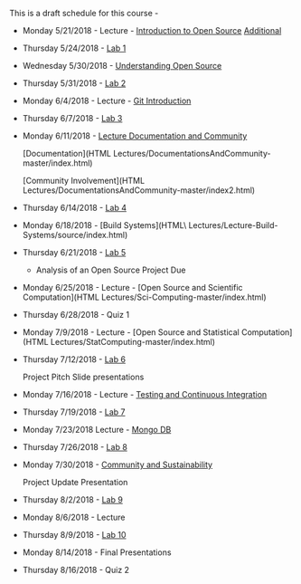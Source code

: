 This is a draft schedule for this course -

* Monday 5/21/2018 - Lecture - [Introduction to Open Source](Lectures/Lecture-1-1.pdf) [Additional](Lectures/Lecture-1-11.pdf)

* Thursday 5/24/2018 - [Lab 1](Labs/Lab1.md)

* Wednesday 5/30/2018 - [Understanding Open Source](Lectures/Lec2-Patrick_Masson-S2017.pdf)

* Thursday 5/31/2018 - [Lab 2](Labs/Lab2.md)

* Monday 6/4/2018 - Lecture - [Git Introduction](Lectures/Lecture-3.Md)

* Thursday 6/7/2018 - [Lab 3](Labs/Lab3.md)

* Monday 6/11/2018 - [Lecture Documentation and Community](Lectures/Lecture-4.Md)

	[Documentation](HTML Lectures/DocumentationsAndCommunity-master/index.html)

	[Community Involvement](HTML Lectures/DocumentationsAndCommunity-master/index2.html)

* Thursday 6/14/2018 - [Lab 4](Labs/Lab4.md)

* Monday 6/18/2018 - [Build Systems](HTML\ Lectures/Lecture-Build-Systems/source/index.html)

* Thursday 6/21/2018 - [Lab 5](Labs/Lab5.md)

	* Analysis of an Open Source Project Due

* Monday 6/25/2018 - Lecture - [Open Source and Scientific Computation](HTML Lectures/Sci-Computing-master/index.html)

* Thursday 6/28/2018 - Quiz 1

* Monday 7/9/2018 - Lecture - [Open Source and Statistical Computation](HTML Lectures/StatComputing-master/index.html)

* Thursday 7/12/2018 - [Lab 6](Labs/Lab6.md)

	Project Pitch Slide presentations

* Monday 7/16/2018 - Lecture - [Testing and Continuous Integration](Lectures/TestingAndCI.md)

* Thursday 7/19/2018 - [Lab 7](Labs/Lab7.md)

* Monday 7/23/2018 Lecture - [Mongo DB](Lectures/MongoDB.pdf)

* Thursday 7/26/2018 - [Lab 8](Labs/Lab8.md)

* Monday 7/30/2018 - [Community and Sustainability](Lectures/CommunityandSustainability-3-1-2016.pdf)

     Project Update Presentation 

* Thursday 8/2/2018 - [Lab 9](Labs/Lab9.md)

* Monday 8/6/2018 - Lecture

* Thursday 8/9/2018 - [Lab 10](Labs/Lab10.md)

* Monday 8/14/2018 - Final Presentations

* Thursday 8/16/2018 - Quiz 2


